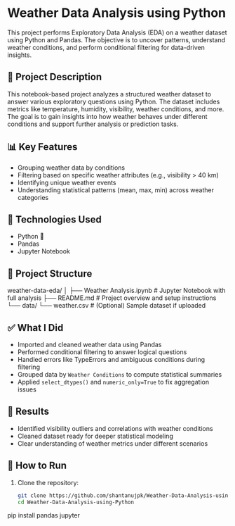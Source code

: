 # Weather Data Analysis using Python

This project performs Exploratory Data Analysis (EDA) on a weather dataset using Python and Pandas. The objective is to uncover patterns, understand weather conditions, and perform conditional filtering for data-driven insights.

## 📌 Project Description

This notebook-based project analyzes a structured weather dataset to answer various exploratory questions using Python. The dataset includes metrics like temperature, humidity, visibility, weather conditions, and more. The goal is to gain insights into how weather behaves under different conditions and support further analysis or prediction tasks.

## 📊 Key Features

- Grouping weather data by conditions
- Filtering based on specific weather attributes (e.g., visibility > 40 km)
- Identifying unique weather events
- Understanding statistical patterns (mean, max, min) across weather categories

## 🔧 Technologies Used

- Python 🐍
- Pandas
- Jupyter Notebook

## 📁 Project Structure
weather-data-eda/
│
├── Weather Analysis.ipynb # Jupyter Notebook with full analysis
├── README.md # Project overview and setup instructions
└── data/
└── weather.csv # (Optional) Sample dataset if uploaded

## ✅ What I Did

- Imported and cleaned weather data using Pandas
- Performed conditional filtering to answer logical questions
- Handled errors like TypeErrors and ambiguous conditions during filtering
- Grouped data by `Weather Conditions` to compute statistical summaries
- Applied `select_dtypes()` and `numeric_only=True` to fix aggregation issues

## 🎯 Results

- Identified visibility outliers and correlations with weather conditions
- Cleaned dataset ready for deeper statistical modeling
- Clear understanding of weather metrics under different scenarios

## 🚀 How to Run

1. Clone the repository:
   ```bash
   git clone https://github.com/shantanujpk/Weather-Data-Analysis-using-Python.git
   cd Weather-Data-Analysis-using-Python


pip install pandas jupyter
